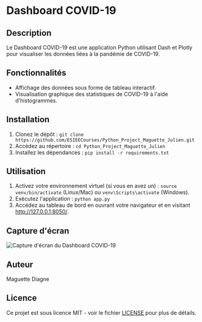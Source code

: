 # Dashboard COVID-19

## Description
Le Dashboard COVID-19 est une application Python utilisant Dash et Plotly pour visualiser les données liées à la pandémie de COVID-19.

## Fonctionnalités
- Affichage des données sous forme de tableau interactif.
- Visualisation graphique des statistiques de COVID-19 à l'aide d'histogrammes.

## Installation
1. Clonez le dépôt : `git clone https://github.com/ESIEECourses/Python_Project_Maguette_Julien.git`
2. Accédez au répertoire : `cd Python_Project_Maguette_Julien`
3. Installez les dépendances : `pip install -r requirements.txt`

## Utilisation
1. Activez votre environnement virtuel (si vous en avez un) : `source venv/bin/activate` (Linux/Mac) ou `venv\Scripts\activate` (Windows).
2. Exécutez l'application : `python app.py`
3. Accédez au tableau de bord en ouvrant votre navigateur et en visitant http://127.0.0.1:8050/.

## Capture d'écran
![Capture d'écran du Dashboard COVID-19](screenshot.png)

## Auteur
Maguette Diagne 

## Licence
Ce projet est sous licence MIT - voir le fichier [LICENSE](LICENSE) pour plus de détails.
